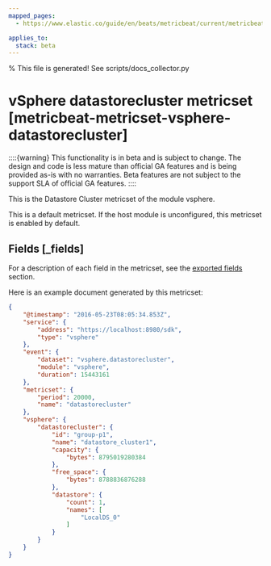 ```yaml
---
mapped_pages:
  - https://www.elastic.co/guide/en/beats/metricbeat/current/metricbeat-metricset-vsphere-datastorecluster.html

applies_to:
  stack: beta
---
```


% This file is generated! See scripts/docs_collector.py

# vSphere datastorecluster metricset [metricbeat-metricset-vsphere-datastorecluster]

::::{warning}
This functionality is in beta and is subject to change. The design and code is less mature than official GA features and is being provided as-is with no warranties. Beta features are not subject to the support SLA of official GA features.
::::


This is the Datastore Cluster metricset of the module vsphere.

This is a default metricset. If the host module is unconfigured, this metricset is enabled by default.

## Fields [_fields]

For a description of each field in the metricset, see the [exported fields](/reference/metricbeat/exported-fields-vsphere.md) section.

Here is an example document generated by this metricset:

```json
{
    "@timestamp": "2016-05-23T08:05:34.853Z",
    "service": {
        "address": "https://localhost:8980/sdk",
        "type": "vsphere"
    },
    "event": {
        "dataset": "vsphere.datastorecluster",
        "module": "vsphere",
        "duration": 15443161
    },
    "metricset": {
        "period": 20000,
        "name": "datastorecluster"
    },
    "vsphere": {
        "datastorecluster": {
            "id": "group-p1",
            "name": "datastore_cluster1",
            "capacity": {
                "bytes": 8795019280384
            },
            "free_space": {
                "bytes": 8788836876288
            },
            "datastore": {
                "count": 1,
                "names": [
                    "LocalDS_0"
                ]
            }
        }
    }
}
```
